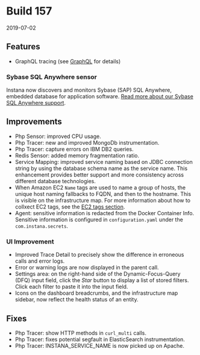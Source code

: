 # Build 157

2019-07-02

## Features

- GraphQL tracing (see [GraphQL](https://docs.instana.io/ecosystem/graphql) for details)

### Sybase SQL Anywhere sensor

Instana now discovers and monitors Sybase (SAP) SQL Anywhere, embedded database for application software. [Read more about our Sybase SQL Anywhere support](https://docs.instana.io/ecosystem/sybase-sql-anywhere/).

## Improvements

- Php Sensor: improved CPU usage.
- Php Tracer: new and improved MongoDb instrumentation.
- Php Tracer: capture errors on IBM DB2 queries.
- Redis Sensor: added memory fragmentation ratio.
- Service Mapping: improved service naming based on JDBC connection string by using the database schema name as the service name. This enhancement provides better support and more consistency across different database technologies.
- When Amazon EC2 `Name` tags are used to name a group of hosts, the unique host naming fallbacks to FQDN, and then to the hostname. This is visible on the infrastructure map. For more information about how to collxect EC2 tags, see the [EC2 tags section](https://docs.instana.io/ecosystem/aws-ec2#tags).
- Agent: sensitive information is redacted from the Docker Container Info. Sensitive information is configured in `configuration.yaml` under the `com.instana.secrets`.

### UI Improvement

- Improved Trace Detail to precisely show the difference in erroneous calls and error logs.
- Error or warning logs are now displayed in the parent call.
- Settings area: on the right-hand side of the Dynamic-Focus-Query (DFQ) input field, click the _Star_ button to display a list of stored filters. Click each filter to paste it into the input field.
- Icons on the dashboard breadcrumbs, and the infrastructure map sidebar, now reflect the health status of an entity.

## Fixes

- Php Tracer: show HTTP methods in `curl_multi` calls.
- Php Tracer: fixes potential segfault in ElasticSearch instrumentation.
- Php Tracer: INSTANA_SERVICE_NAME is now picked up on Apache.
